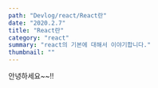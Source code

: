 ```yaml
---
path: "Devlog/react/React란"
date: "2020.2.7"
title: "React란"
category: "react"
summary: "react의 기본에 대해서 이야기합니다."
thumbnail: ""
---
```


안녕하세요~~!!